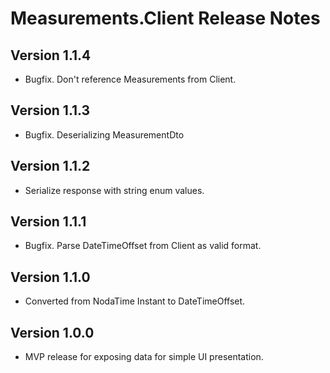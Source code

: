 # Measurements.Client Release Notes

## Version 1.1.4

- Bugfix. Don't reference Measurements from Client.

## Version 1.1.3

- Bugfix. Deserializing MeasurementDto

## Version 1.1.2

- Serialize response with string enum values.

## Version 1.1.1

- Bugfix. Parse DateTimeOffset from Client as valid format.

## Version 1.1.0

- Converted from NodaTime Instant to DateTimeOffset.

## Version 1.0.0

- MVP release for exposing data for simple UI presentation.
